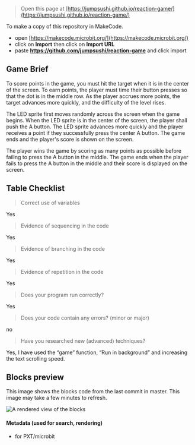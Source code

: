 
> Open this page at [https://jumpsushi.github.io/reaction-game/](https://jumpsushi.github.io/reaction-game/)

To make a copy of this repository in MakeCode.

* open [https://makecode.microbit.org/](https://makecode.microbit.org/)
* click on **Import** then click on **Import URL**
* paste **https://github.com/jumpsushi/reaction-game** and click import

## Game Brief

To score points in the game, you must hit the target when it is in the center of the screen. To earn points, the player must time their button presses so that the dot is in the middle row. As the player accrues more points, the target advances more quickly, and the difficulty of the level rises.

The LED sprite first moves randomly across the screen when the game begins. When the LED sprite is in the center of the screen, the player shall push the A button. The LED sprite advances more quickly and the player receives a point if they successfully press the center A button. The game ends and the player's score is shown on the screen.

The player wins the game by scoring as many points as possible before failing to press the A button in the middle. The game ends when the player fails to press the A button in the middle and their score is displayed on the screen.

## Table Checklist

>Correct use of variables

Yes

>Evidence of sequencing in the code

Yes

>Evidence of branching in the code

Yes

>Evidence of repetition in the code

Yes

>Does your program run correctly?

Yes

>Does your code contain any errors? (minor or major)

no

>Have you researched new (advanced) techniques? 

Yes, I have used the “game” function, “Run in background” and increasing the text scrolling speed.

## Blocks preview

This image shows the blocks code from the last commit in master.
This image may take a few minutes to refresh.

![A rendered view of the blocks](https://github.com/jumpsushi/reaction-game/raw/master/.github/makecode/blocks.png)

#### Metadata (used for search, rendering)

* for PXT/microbit
<script src="https://makecode.com/gh-pages-embed.js"></script><script>makeCodeRender("{{ site.makecode.home_url }}", "{{ site.github.owner_name }}/{{ site.github.repository_name }}");</script>
